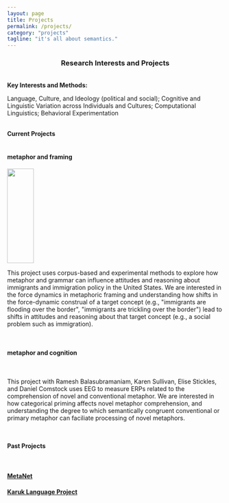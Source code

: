 ```yaml
---
layout: page
title: Projects
permalink: /projects/
category: "projects"
tagline: "it's all about semantics."
---
```




<center><h3>Research Interests and Projects</h3></center>

<br>
<div class="manual-post">
  <div class="manual manual-title">
  <strong>Key Interests and Methods:</strong>
  </div>

<p><div class="manual-content">
Language, Culture, and Ideology (political and social); Cognitive and Linguistic Variation across Individuals and Cultures; Computational Linguistics; Behavioral Experimentation

</div></p>

<br>

<div class="manual-post">
  <div class="manual manual-title">
  <strong>Current Projects</strong>
  </div>

<br>
<h4>metaphor and framing</h4>

<img class="imageclass" src="https://i.pinimg.com/736x/a6/a5/cc/a6a5cc35323fcfc8634765e96c2f00a8--mexican-american-political-news.jpg" width="35%" height="220"/> <!-- https://3.bp.blogspot.com/-yv27pVFE8B8/V4FmnYhTUKI/AAAAAAAAymY/lS0OLIWl6EsPpbNLNX2kduMuu5nVnn38wCKgB/s1600/similes%2B14.png, https://mortenkamp.files.wordpress.com/2013/03/sports-metaphors-in-hr.gif -->
<br>
<p><div class="manual-content">
	This project uses corpus-based and experimental
          methods to explore how metaphor and grammar can influence attitudes and reasoning
          about immigrants and immigration policy in the United States. We are
          interested in the force dynamics in metaphoric framing and understanding how shifts in the force-dynamic construal of a
          target concept (e.g., "immigrants are flooding over the border", "immigrants are trickling over the border") lead to shifts in attitudes and reasoning about
          that target concept (e.g., a social problem such as immigration).
          </div></p>

<br>
<h4>metaphor and cognition</h4>

<br>
<p><div class="manual-content">
	This project with Ramesh Balasubramaniam, Karen Sullivan, Elise Stickles, and Daniel Comstock uses EEG to measure ERPs related to the comprehension of novel and conventional metaphor. We are interested in how categorical priming affects novel metaphor comprehension, and understanding the degree to which semantically congruent conventional or primary metaphor can faciliate processing of novel metaphors.
          </div></p>
<br>
<br>
<div class="manual-post">
  <div class="manual manual-title">
  <strong>Past Projects</strong>
  </div>
<br>
<br>
<h4><a href="https://metanet.icsi.berkeley.edu/metanet/"><b>MetaNet</b></a></h4>
<h4><a href="http://linguistics.berkeley.edu/~karuk/resources.php"><b>Karuk Language Project</b></a></h4>
